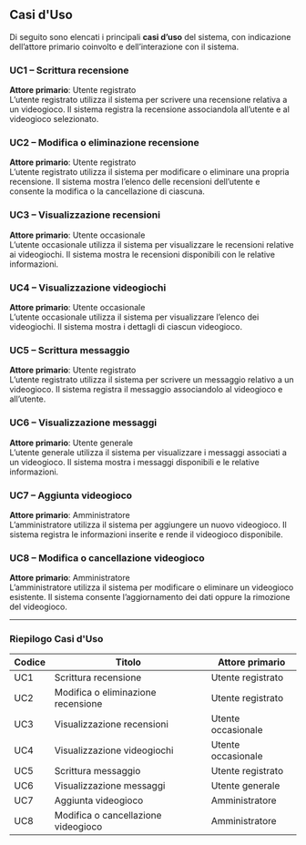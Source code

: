 ## Casi d'Uso

Di seguito sono elencati i principali **casi d’uso** del sistema, con indicazione dell’attore primario coinvolto e dell’interazione con il sistema.


### UC1 – **Scrittura recensione**  
**Attore primario**: Utente registrato  
L’utente registrato utilizza il sistema per scrivere una recensione relativa a un videogioco. Il sistema registra la recensione associandola all’utente e al videogioco selezionato.

### UC2 – **Modifica o eliminazione recensione**  
**Attore primario**: Utente registrato  
L’utente registrato utilizza il sistema per modificare o eliminare una propria recensione. Il sistema mostra l’elenco delle recensioni dell’utente e consente la modifica o la cancellazione di ciascuna.

### UC3 – **Visualizzazione recensioni**  
**Attore primario**: Utente occasionale  
L’utente occasionale utilizza il sistema per visualizzare le recensioni relative ai videogiochi. Il sistema mostra le recensioni disponibili con le relative informazioni.

### UC4 – **Visualizzazione videogiochi**  
**Attore primario**: Utente occasionale  
L’utente occasionale utilizza il sistema per visualizzare l’elenco dei videogiochi. Il sistema mostra i dettagli di ciascun videogioco.

### UC5 – **Scrittura messaggio**  
**Attore primario**: Utente registrato  
L’utente registrato utilizza il sistema per scrivere un messaggio relativo a un videogioco. Il sistema registra il messaggio associandolo al videogioco e all’utente.

### UC6 – **Visualizzazione messaggi**  
**Attore primario**: Utente generale  
L’utente generale utilizza il sistema per visualizzare i messaggi associati a un videogioco. Il sistema mostra i messaggi disponibili e le relative informazioni.

### UC7 – **Aggiunta videogioco**  
**Attore primario**: Amministratore  
L’amministratore utilizza il sistema per aggiungere un nuovo videogioco. Il sistema registra le informazioni inserite e rende il videogioco disponibile.

### UC8 – **Modifica o cancellazione videogioco**  
**Attore primario**: Amministratore  
L’amministratore utilizza il sistema per modificare o eliminare un videogioco esistente. Il sistema consente l’aggiornamento dei dati oppure la rimozione del videogioco.

---

### Riepilogo Casi d'Uso

| Codice | Titolo                                 | Attore primario     |
|--------|----------------------------------------|----------------------|
| UC1    | Scrittura recensione                   | Utente registrato    |
| UC2    | Modifica o eliminazione recensione     | Utente registrato    |
| UC3    | Visualizzazione recensioni             | Utente occasionale   |
| UC4    | Visualizzazione videogiochi            | Utente occasionale   |
| UC5    | Scrittura messaggio                    | Utente registrato    |
| UC6    | Visualizzazione messaggi               | Utente generale      |
| UC7    | Aggiunta videogioco                    | Amministratore       |
| UC8    | Modifica o cancellazione videogioco    | Amministratore       |

